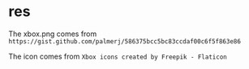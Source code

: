 # res

The xbox.png comes from `https://gist.github.com/palmerj/586375bcc5bc83ccdaf00c6f5f863e86`

The icon comes from `Xbox icons created by Freepik - Flaticon`
